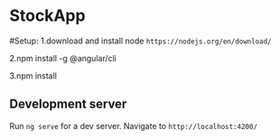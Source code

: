 # StockApp

#Setup:
1.download and install node `https://nodejs.org/en/download/`

2.npm install -g @angular/cli

3.npm install

## Development server
Run `ng serve` for a dev server. Navigate to `http://localhost:4200/`

